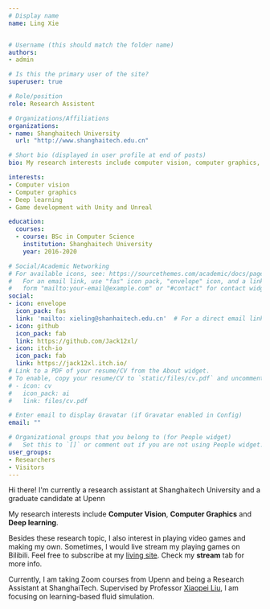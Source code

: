 ```yaml
---
# Display name
name: Ling Xie


# Username (this should match the folder name)
authors:
- admin

# Is this the primary user of the site?
superuser: true

# Role/position
role: Research Assistent

# Organizations/Affiliations
organizations:
- name: Shanghaitech University
  url: "http://www.shanghaitech.edu.cn"

# Short bio (displayed in user profile at end of posts)
bio: My research interests include computer vision, computer graphics, and Deep learning.

interests:
- Computer vision
- Computer graphics
- Deep learning
- Game development with Unity and Unreal

education:
  courses:
  - course: BSc in Computer Science
    institution: Shanghaitech University
    year: 2016-2020

# Social/Academic Networking
# For available icons, see: https://sourcethemes.com/academic/docs/page-builder/#icons
#   For an email link, use "fas" icon pack, "envelope" icon, and a link in the
#   form "mailto:your-email@example.com" or "#contact" for contact widget.
social:
- icon: envelope
  icon_pack: fas
  link: 'mailto: xieling@shanhaitech.edu.cn'  # For a direct email link, use "mailto:test@example.org".
- icon: github
  icon_pack: fab
  link: https://github.com/Jack12xl/
- icon: itch-io
  icon_pack: fab
  link: https://jack12xl.itch.io/ 
# Link to a PDF of your resume/CV from the About widget.
# To enable, copy your resume/CV to `static/files/cv.pdf` and uncomment the lines below.
# - icon: cv
#   icon_pack: ai
#   link: files/cv.pdf

# Enter email to display Gravatar (if Gravatar enabled in Config)
email: ""

# Organizational groups that you belong to (for People widget)
#   Set this to `[]` or comment out if you are not using People widget.
user_groups:
- Researchers
- Visitors
---
```


Hi there! I'm currently a research assistant at Shanghaitech University and a graduate candidate at Upenn

My research interests include **Computer Vision**, **Computer Graphics** and **Deep learning**. 

Besides these research topic, I also interest in playing video games and making my own. Sometimes, I would live stream my playing games on Bilibili. Feel free to subscribe at my [living site](https://live.bilibili.com/22584735?visit_id=8qrvtfumaoow). Check my **stream** tab for more info.

Currently, I am taking Zoom courses from Upenn and being a Research Assistant at ShanghaiTech. Supervised by Professor [Xiaopei Liu](http://faculty.sist.shanghaitech.edu.cn/faculty/liuxp/), I am focusing on learning-based fluid simulation.
